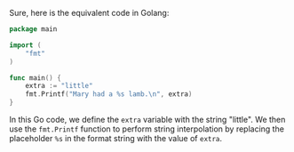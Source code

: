  Sure, here is the equivalent code in Golang:

```go
package main

import (
	"fmt"
)

func main() {
	extra := "little"
	fmt.Printf("Mary had a %s lamb.\n", extra)
}
```

In this Go code, we define the `extra` variable with the string "little". We then use the `fmt.Printf` function to perform string interpolation by replacing the placeholder `%s` in the format string with the value of `extra`.

